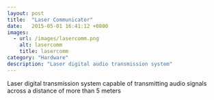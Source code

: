 ```yaml
---
layout: post
title:  "Laser Communicator"
date:   2015-05-01 16:41:12 +0800
images:
  - url: /images/lasercomm.png
    alt: lasercomm
    title: lasercomm
category: "Hardware"
description: "Laser digital audio transmission system"
---
```


Laser digital transmission system capable of transmitting audio signals across a distance of more than 5 meters

